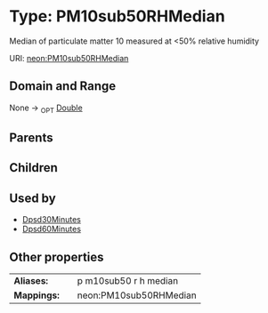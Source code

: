 
# Type: PM10sub50RHMedian


Median of particulate matter 10 measured at <50% relative humidity

URI: [neon:PM10sub50RHMedian](https://data.neonscience.org/PM10sub50RHMedian)


## Domain and Range

None ->  <sub>OPT</sub> [Double](types/Double.md)

## Parents


## Children


## Used by

 * [Dpsd30Minutes](Dpsd30Minutes.md)
 * [Dpsd60Minutes](Dpsd60Minutes.md)

## Other properties

|  |  |  |
| --- | --- | --- |
| **Aliases:** | | p m10sub50 r h median |
| **Mappings:** | | neon:PM10sub50RHMedian |

